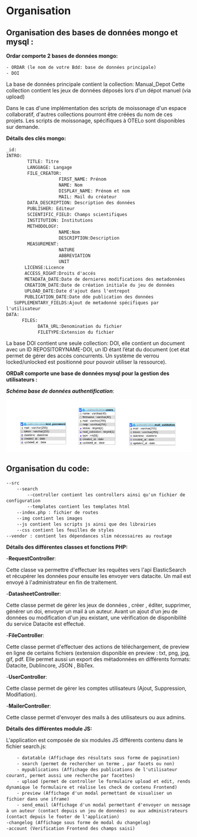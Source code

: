 # Organisation  


## Organisation des bases de données mongo et mysql :

**Ordar comporte 2 bases de données mongo:**

    - ORDAR (le nom de votre Bdd: base de données principale)
    - DOI
    
 La base de données principale contient la collection: Manual_Depot 
 Cette collection contient les jeux de données déposés lors d'un dépot manuel (via upload)
 
 Dans le cas d'une implémentation des scripts de moissonage d'un espace collaboratif, d'autres collections pourront être créées du nom de ces projets. Les scripts de moissonage, spécifiques à OTELo sont disponibles sur demande.
 
 **Détails des clés mongo:**
 
    _id: 
    INTRO:
            TITLE: Titre
            LANGUAGE: Langage
            FILE_CREATOR:   
                        FIRST_NAME: Prénom
                        NAME: Nom
                        DISPLAY_NAME: Prénom et nom
                        MAIL: Mail du créateur
            DATA_DESCRIPTION: Description des données
            PUBLISHER: Editeur
            SCIENTIFIC_FIELD: Champs scientifiques
            INSTITUTION: Institutions
            METHODOLOGY:
                        NAME:Nom
                        DESCRIPTION:Description
            MEASUREMENT:
                        NATURE
                        ABBREVIATION
                        UNIT
           LICENSE:Licence
           ACCESS_RIGHT:Droits d'accés
           METADATA_DATE:Date de dernieres modifications des metadonnées
           CREATION_DATE:Date de création initiale du jeu de données 
           UPLOAD_DATE:Date d'ajout dans l'entrepot
           PUBLICATION_DATE:Date dde publication des données
	   SUPPLEMENTARY_FIELDS:Ajout de metadonné spécifiques par l'utilisateur
    DATA:
          FILES:
                DATA_URL:Denomination du fichier
                FILETYPE:Extension du fichier

 
 La base DOI contient une seule collection: DOI, elle contient un document avec un ID REPOSITORYNAME-DOI, un ID étant l’état du document (cet état permet de gérer des accès concurrents. Un système de verrou locked/unlocked est positionné pour pouvoir utiliser la ressource). 

**ORDaR comporte une base de données mysql pour la gestion des utilisateurs :**

***Schéma base de données authentification***:

![Alt text](/Img_doc/schema_auth.png?raw=true)

## Organisation du code:

    --src
        --search
            --controller contient les controllers ainsi qu'un fichier de configuration 
            --templates contient les templates html
        --index.php : fichier de routes
        --img contient les images 
        --js contient les scripts js ainsi que des librairies
        --css contient les feuilles de styles
    --vendor : contient les dépendances slim nécessaires au routage


**Détails des différentes classes et fonctions PHP:**

-**RequestController**: 

Cette classe va permettre d'effectuer les requêtes vers l'api ElasticSearch et récupérer les données pour ensuite les envoyer vers datacite. Un mail est envoyé à l'administrateur en fin de traitement.


-**DatasheetController**: 

Cette classe permet de gérer les jeux de données , créer , éditer, supprimer, générer un doi, envoyer un mail à un auteur.
Avant un ajout d'un jeu de données ou modification d'un jeu existant, une vérification de disponibilité du service Datacite est effectué.



-**FileController**: 

Cette classe permet d'effectuer des actions de téléchargement, de preview en ligne de certains fichiers (extension disponible en preview : txt, png, jpg, gif, pdf.
Elle permet aussi un export des métadonnées en différents formats: Datacite, Dublincore, JSON , BibTex.

-**UserController**: 

Cette classe permet de gérer les comptes utilisateurs (Ajout, Suppression, Modifiation).

-**MailerController**: 

Cette classe permet d'envoyer des mails à des utilisateurs ou aux admins.




**Détails des différentes module JS:**
    
   L'application est composée de six modules JS différents contenu dans le fichier search.js:
        
        - datatable (Affichage des résultats sous forme de pagination)
        - search (permet de rechercher un terme , par facets ou non)
        - mypublications (Affichage des publications de l'utilisateur courant, permet aussi une recherche par facettes)
        - upload (permet de controller le formulaire upload et edit, rends dynamique le formulaire et réalise les check de contenu Frontend)
        - preview (Affichage d'un modal permettant de visualiser un fichier dans une iframe)
        - send_email (Affichage d'un modal permettant d'envoyer un message à un auteur (contact depuis un jeu de données) ou aux administrateurs (contact depuis le footer de l'application)
	-changelog (Affichage sous forme de modal du changelog)
	-account (Verification Frontend des champs saisi)
	
 


